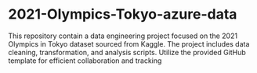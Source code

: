 # 2021-Olympics-Tokyo-azure-data
This repository contain a data engineering project focused on the 2021 Olympics in Tokyo dataset sourced from Kaggle. The project includes data cleaning, transformation, and analysis scripts. Utilize the provided GitHub template for efficient collaboration and tracking
